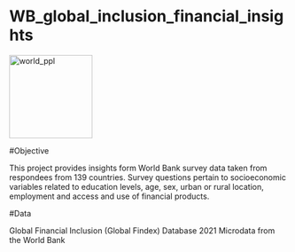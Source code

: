 # WB_global_inclusion_financial_insights
<img width="150" alt="world_ppl" src="https://github.com/emilyaseitz/WB_global_inclusion_financial_insights/assets/148172249/8610077c-5339-4463-9246-1eca38a6bca8">


#Objective

This project provides insights form World Bank survey data taken from respondees from 139 countries.
Survey questions pertain to socioeconomic variables related to education levels, age, sex, urban or rural location, employment and access and use of financial products.

#Data

Global Financial Inclusion (Global Findex) Database 2021
Microdata from the World Bank

